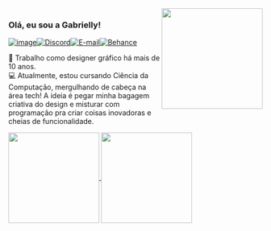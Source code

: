 <img src="https://octodex.github.com/images/femalecodertocat.png" height="200px" align="right">

### Olá, eu sou a Gabrielly!

[![image](https://img.shields.io/badge/LinkedIn-0077B5?style=for-the-badge&logo=linkedin&logoColor=white)](https://www.linkedin.com/in/gabriellyss/)[![Discord](https://img.shields.io/badge/Discord-7289DA?style=for-the-badge&logo=discord&logoColor=white)](https://discord.com/channels/@bugabs/)[![E-mail](https://img.shields.io/badge/-Email-000?style=for-the-badge&logo=microsoft-outlook&logoColor=007BFF)](mailto:gabriellysantos@live.com)[![Behance](https://img.shields.io/badge/-Behance-blue?style=for-the-badge&logo=behance&logoColor=white)](https://www.behance.net/gssantos)

🎨 Trabalho como designer gráfico há mais de 10 anos.  
💻 Atualmente, estou cursando Ciência da Computação, mergulhando de cabeça na área tech! A ideia é pegar minha bagagem criativa do design e misturar com programação pra criar coisas inovadoras e cheias de funcionalidade.

<a href="https://github.com/anuraghazra/github-readme-stats">
  <img height=180 align="center" src="https://github-readme-stats.vercel.app/api?username=GabriellySS&theme=transparent&card_width=350"/>
</a>
<a href="https://github.com/anuraghazra/github-readme-stats">
  <img height=180 align="center" src="https://github-readme-stats.vercel.app/api/top-langs?username=GabriellySS&theme=transparent&layout=compact&langs_count=8&card_width=340"/>
</a>
